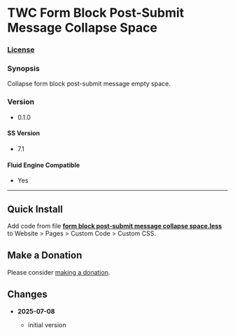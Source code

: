 # TWC Form Block Post-Submit Message Collapse Space

### [License][1]

### Synopsis

Collapse form block post-submit message empty space.

### Version

  * 0.1.0

#### SS Version

  * 7.1

#### Fluid Engine Compatible

  * Yes

---

## Quick Install

Add code from file **[form block post-submit message collapse space.less][6]**
to Website > Pages > Custom Code > Custom CSS.

## Make a Donation

Please consider [making a donation][10].

## Changes

<!-- * **2025-03-10**

  * fix for flexbox issue, remove from twc-splcda-description element
  * bumped version to 0.10.1
  -->
* **2025-07-08**

  * initial version

[1]: https://github.com/tomsWebConsulting/twcsl/blob/main/LICENSE.txt#L1
[6]: form%20block%20post-submit%20message%20collapse%20space.less#L1
[10]: https://github.com/tomsWebConsulting/twcsl#make-a-donation
